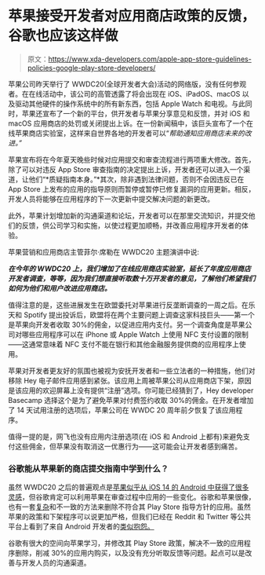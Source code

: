 # 苹果接受开发者对应用商店政策的反馈，谷歌也应该这样做

> 原文：<https://www.xda-developers.com/apple-app-store-guidelines-policies-google-play-store-developers/>

苹果公司昨天举行了 WWDC20(全球开发者大会)活动的网络版，没有任何参观者。在在线活动中，该公司的高管透露了将会出现在 iOS、iPadOS、macOS 以及驱动其他硬件的操作系统中的所有新东西，包括 Apple Watch 和电视。与此同时，苹果还宣布了一个新的平台，供开发者与苹果分享意见和反馈，并对 iOS 和 macOS 应用商店的处罚或关闭提出上诉。在一份新闻稿中，该巨头宣布了一个在线苹果商店实验室，这样来自世界各地的开发者可以“*帮助通知应用商店未来的改进。”*

苹果宣布将在今年夏天晚些时候对应用提交和审查流程进行两项重大修改。首先，除了可以对违反 App Store 审查指南的决定提出上诉，开发者还可以进入一个渠道，让他们“*质疑指南本身。”*其次，除非遇到法律问题，否则不会因违反已在 App Store 上发布的应用的指导原则而暂停或暂停已修复漏洞的应用更新。相反，开发人员将能够在应用程序的下一次更新中提交解决问题的新更改。

此外，苹果计划增加新的沟通渠道和论坛，开发者可以在那里交流知识，并提交他们的反馈，供公司学习和实施，以使过程更加顺畅，并改善应用程序开发者的体验。

苹果营销和应用商店主管菲尔·席勒在 WWDC20 主题演讲中说:

***在今年的 WWDC20 上，我们增加了在线应用商店实验室，延长了年度应用商店开发者调查，等等，因为我们想直接听取数十万开发者的意见，了解他们希望我们如何为他们和用户改进应用商店。***

值得注意的是，这些进展发生在欧盟委托对苹果进行反垄断调查的一周之后。在乐天和 Spotify 提出投诉后，欧盟将在两个主要问题上调查这家科技巨头——第一个是苹果向开发者收取 30%的佣金，以促进应用内支付。另一个调查角度是苹果公司对哪些应用程序可以在 iPhone 或 Apple Watch 上使用 NFC 支付设置的限制——这通常意味着 NFC 支付不能在银行和其他金融服务提供商的应用程序上使用。

苹果对开发者更友好的氛围也被视为安抚开发者和一些立法者的一种措施，他们对移除 Hey 电子邮件应用感到紧张。该应用上周被苹果公司从应用商店下架，原因是该应用的欢迎屏幕上没有提供“注册”选项。你可能已经猜到了，Hey developer Basecamp 选择这个是为了避免苹果对付费签约收取 30%的佣金。在开发者增加了 14 天试用注册的选项后，苹果公司在 WWDC 20 周年前夕恢复了该应用程序。

值得一提的是，网飞也没有应用内注册选项(在 iOS 和 Android 上都有)来避免支付这些佣金，但苹果没有取消这一优惠行为——这可能会让开发者感到痛苦。

### 谷歌能从苹果新的商店提交指南中学到什么？

虽然 WWDC20 之后的普遍观点是[苹果似乎从 iOS 14 的 Android 中获得了很多灵感](https://www.xda-developers.com/apple-ios-14-widgets-better-than-android/)，但谷歌肯定可以利用苹果在审查过程中应用的一些变化。谷歌和苹果很像，也有一套[复杂](https://www.xda-developers.com/fx-file-explorer-removed-from-play-store-deceptive-advertising/)和不一致的方法来删除不符合其 Play Store 指导方针的应用。虽然苹果的政策和下架程序可以说更加严格，但我们已经在 Reddit 和 Twitter 等公共平台上看到了来自 Android 开发者的[类似抱怨。](https://www.xda-developers.com/fx-file-explorer-removed-from-play-store-deceptive-advertising/)

谷歌有很大的空间向苹果学习，并修改其 Play Store 政策，解决不一致的应用程序删除，削减 30%的应用内购买，以及没有充分听取反馈等问题。起点可以是改善与开发人员的沟通渠道。
